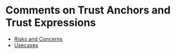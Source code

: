 # Comments on Trust Anchors and Trust Expressions 

* [Risks and Concerns](https://github.com/dennisjackson/trust-negotiation-comments/blob/main/concerns-and-risks.md)
* [Usecases](https://github.com/dennisjackson/trust-negotiation-comments/blob/main/comments-on-usecases.md)
